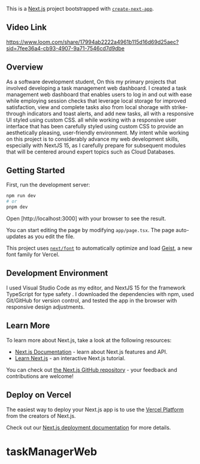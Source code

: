This is a [Next.js](https://nextjs.org) project bootstrapped with [`create-next-app`](https://nextjs.org/docs/app/api-reference/cli/create-next-app).

## Video Link

https://www.loom.com/share/17994ab2222a4961b115d16d69d25aec?sid=7fee36a4-cb93-4907-9a71-7546cd7d9dbe


## Overview

As a software development student, On this my primary projects that involved developing a task management web dashboard. I created a task management web dashboard that enables users to log in and out with ease while employing session checks that leverage local storage for improved satisfaction, view and complete tasks also from local shorage with strike-through indicators and toast alerts, and add new tasks, all with a responsive UI styled using custom CSS. all while working with a responsive user interface that has been carefully styled using custom CSS to provide an aesthetically pleasing, user-friendly environment. My intent while working on this project is to considerably advance my web development skills, especially with NextJS 15, as I carefully prepare for subsequent modules that will be centered around expert topics such as Cloud Databases.

## Getting Started

First, run the development server:

```bash
npm run dev
# or
pnpm dev
```

Open [http://localhost:3000] with your browser to see the result.

You can start editing the page by modifying `app/page.tsx`. The page auto-updates as you edit the file.

This project uses [`next/font`](https://nextjs.org/docs/app/building-your-application/optimizing/fonts) to automatically optimize and load [Geist](https://vercel.com/font), a new font family for Vercel.

## Development Environment

I used Visual Studio Code as my editor,
and NextJS 15 for the framework
TypeScript for type safety .
I downloaded the dependencies with npm, used Git/GitHub for version control, and tested the app in the browser with responsive design adjustments.

## Learn More

To learn more about Next.js, take a look at the following resources:

- [Next.js Documentation](https://nextjs.org/docs) - learn about Next.js features and API.
- [Learn Next.js](https://nextjs.org/learn) - an interactive Next.js tutorial.

You can check out [the Next.js GitHub repository](https://github.com/vercel/next.js) - your feedback and contributions are welcome!

## Deploy on Vercel

The easiest way to deploy your Next.js app is to use the [Vercel Platform](https://vercel.com/new?utm_medium=default-template&filter=next.js&utm_source=create-next-app&utm_campaign=create-next-app-readme) from the creators of Next.js.

Check out our [Next.js deployment documentation](https://nextjs.org/docs/app/building-your-application/deploying) for more details.

# taskManagerWeb

